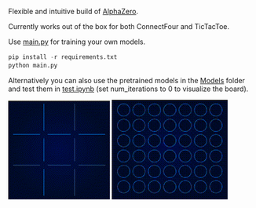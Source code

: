 Flexible and intuitive build of [AlphaZero](https://www.deepmind.com/blog/alphazero-shedding-new-light-on-chess-shogi-and-go).

Currently works out of the box for both ConnectFour and TicTacToe.

Use [main.py](https://github.com/foersterrobert/AlphaZero/blob/master/main.py) for training your own models.

```python
pip install -r requirements.txt
python main.py
```

Alternatively you can also use the pretrained models in the [Models](https://github.com/foersterrobert/AlphaZero/tree/master/Models) folder and test them in [test.ipynb](https://github.com/foersterrobert/AlphaZero/blob/master/test.ipynb)
(set num_iterations to 0 to visualize the board).

![tictactoe](https://raw.githubusercontent.com/foersterrobert/AlphaZero/master/assets/tictactoe.gif)
![connectfour](https://raw.githubusercontent.com/foersterrobert/AlphaZero/master/assets/connectfour.gif)
